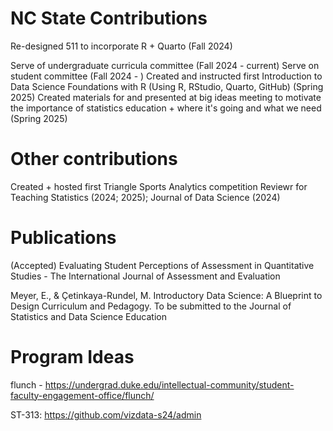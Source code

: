 # NC State Contributions

Re-designed 511 to incorporate R + Quarto (Fall 2024)

Serve of undergraduate curricula committee (Fall 2024 - current)
Serve on student committee (Fall 2024 - )
Created and instructed first Introduction to Data Science Foundations with R (Using R, RStudio, Quarto, GitHub) (Spring 2025)
Created materials for and presented at big ideas meeting to motivate the importance of statistics education + where it's going and what we need (Spring 2025)

# Other contributions 

Created + hosted first Triangle Sports Analytics competition 
Reviewr for Teaching Statistics (2024; 2025); Journal of Data Science (2024)

# Publications 

(Accepted) Evaluating Student Perceptions of Assessment in Quantitative Studies - The International Journal of Assessment and Evaluation

Meyer, E., & Çetinkaya-Rundel, M. Introductory Data Science: A Blueprint to Design Curriculum and Pedagogy. To be submitted to the Journal of Statistics and Data Science Education



# Program Ideas 

flunch - https://undergrad.duke.edu/intellectual-community/student-faculty-engagement-office/flunch/

ST-313: https://github.com/vizdata-s24/admin
